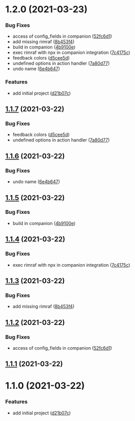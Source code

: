 # 1.2.0 (2021-03-23)


### Bug Fixes

* access of config_fields in companion ([52fc6d1](https://github.com/bitfocus/companion-module-linkbox-remote/commit/52fc6d129f6456aeb996273cb59b8c71e62f1210))
* add missing rimraf ([8b453f4](https://github.com/bitfocus/companion-module-linkbox-remote/commit/8b453f4364c3e719d2de8a90a9e9219a16fadec4))
* build in companion ([4b9100e](https://github.com/bitfocus/companion-module-linkbox-remote/commit/4b9100e19c6407b9c7fce52048306c4bea35d1c2))
* exec rimraf with npx in companion integration ([7c4175c](https://github.com/bitfocus/companion-module-linkbox-remote/commit/7c4175c9055e036b21b5741ca8a5caf144ee88aa))
* feedback colors ([d5cee5d](https://github.com/bitfocus/companion-module-linkbox-remote/commit/d5cee5df341c527ee540d9ceb33ac38f8b181a72))
* undefined options in action handler ([7a80d77](https://github.com/bitfocus/companion-module-linkbox-remote/commit/7a80d7712d131e4405f4250a7bfc7a95f36a80c5))
* undo name ([6e4b647](https://github.com/bitfocus/companion-module-linkbox-remote/commit/6e4b6476c83926cadd1a25d91ba1e154d25e7e52))


### Features

* add initial project ([d21b07c](https://github.com/bitfocus/companion-module-linkbox-remote/commit/d21b07ce68e38c11e405de9049a4971dab9d2dc3))

## [1.1.7](https://github.com/bitfocus/companion-module-linkbox-remote/compare/1.1.6...1.1.7) (2021-03-22)


### Bug Fixes

* feedback colors ([d5cee5d](https://github.com/bitfocus/companion-module-linkbox-remote/commit/d5cee5df341c527ee540d9ceb33ac38f8b181a72))
* undefined options in action handler ([7a80d77](https://github.com/bitfocus/companion-module-linkbox-remote/commit/7a80d7712d131e4405f4250a7bfc7a95f36a80c5))

## [1.1.6](https://github.com/bitfocus/companion-module-linkbox-remote/compare/1.1.5...1.1.6) (2021-03-22)


### Bug Fixes

* undo name ([6e4b647](https://github.com/bitfocus/companion-module-linkbox-remote/commit/6e4b6476c83926cadd1a25d91ba1e154d25e7e52))

## [1.1.5](https://github.com/bitfocus/companion-module-linkbox-remote/compare/1.1.4...1.1.5) (2021-03-22)


### Bug Fixes

* build in companion ([4b9100e](https://github.com/bitfocus/companion-module-linkbox-remote/commit/4b9100e19c6407b9c7fce52048306c4bea35d1c2))

## [1.1.4](https://github.com/bitfocus/companion-module-linkbox-remote/compare/1.1.3...1.1.4) (2021-03-22)


### Bug Fixes

* exec rimraf with npx in companion integration ([7c4175c](https://github.com/bitfocus/companion-module-linkbox-remote/commit/7c4175c9055e036b21b5741ca8a5caf144ee88aa))

## [1.1.3](https://github.com/bitfocus/companion-module-linkbox-remote/compare/1.1.2...1.1.3) (2021-03-22)


### Bug Fixes

* add missing rimraf ([8b453f4](https://github.com/bitfocus/companion-module-linkbox-remote/commit/8b453f4364c3e719d2de8a90a9e9219a16fadec4))

## [1.1.2](https://github.com/bitfocus/companion-module-linkbox-remote/compare/1.1.1...1.1.2) (2021-03-22)


### Bug Fixes

* access of config_fields in companion ([52fc6d1](https://github.com/bitfocus/companion-module-linkbox-remote/commit/52fc6d129f6456aeb996273cb59b8c71e62f1210))

## [1.1.1](https://github.com/bitfocus/companion-module-linkbox-remote/compare/1.1.0...1.1.1) (2021-03-22)

# 1.1.0 (2021-03-22)


### Features

* add initial project ([d21b07c](https://github.com/bitfocus/companion-module-linkbox-remote/commit/d21b07ce68e38c11e405de9049a4971dab9d2dc3))

